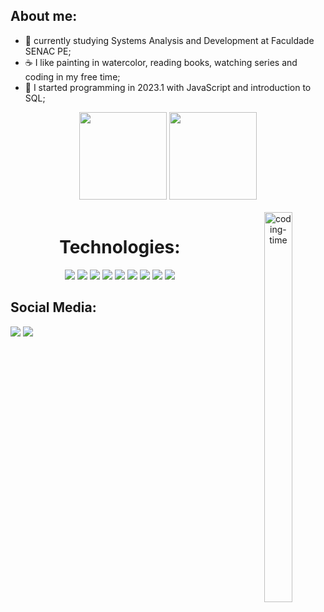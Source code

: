 ## About me:
- 👋 currently studying Systems Analysis and Development at Faculdade SENAC PE;
- ☕ I like painting in watercolor, reading books, watching series and coding in my free time;
- 📌 I started programming in 2023.1 with JavaScript and introduction to SQL;
    
<div align="center">  
  <img height="140em" src="https://github-readme-stats-sigma-five.vercel.app/api?username=carloscamposb&show_icons=true&title_color=677bbf&icon_color=4c5f9e&text_color=4c5f9e&bg_color=0d1117&hide_border=true&theme=tokyonight">  
   <img height="140em" src="https://github-readme-stats-sigma-five.vercel.app/api/top-langs/?username=carloscamposb&title_color=677bbf&text_color=4c5f9e&bg_color=0d1117&theme=tokyonight&hide_border=true&layout=compact">
</div>

<div  align="center"> 
  <div style="display: inline_block"><br>
    <img align="right" height="40%" width="30%" alt="coding-time" src="https://cdn.dribbble.com/users/1979051/screenshots/4603049/keyboard_dri.gif">
    <h1 align="center"> Technologies:</h1>
    <img src='https://img.shields.io/badge/C-00599C?style=for-the-badge&logo=c&logoColor=white'>
    <img src='https://img.shields.io/badge/JavaScript-323330?style=for-the-badge&logo=javascript&logoColor=F7DF1E'>
<!--     <img src='https://img.shields.io/badge/kotlin-%237F52FF.svg?style=for-the-badge&logo=kotlin&logoColor=white'>  -->
    <img src='https://img.shields.io/badge/java-%23ED8B00.svg?style=for-the-badge&logo=openjdk&logoColor=white'>
     <img src= 'https://img.shields.io/badge/python-3670A0?style=for-the-badge&logo=python&logoColor=ffdd54'>
    <img src='https://img.shields.io/badge/bootstrap-%238511FA.svg?style=for-the-badge&logo=bootstrap&logoColor=white'>
    <img src='https://img.shields.io/badge/MySQL-005C84?style=for-the-badge&logo=mysql&logoColor=white'>      
    <img src='https://img.shields.io/badge/figma-%23F24E1E.svg?style=for-the-badge&logo=figma&logoColor=white'>
    <img src='https://img.shields.io/badge/Trello-%23026AA7.svg?style=for-the-badge&logo=Trello&logoColor=white'>  
    <img src='https://img.shields.io/badge/jira-%230A0FFF.svg?style=for-the-badge&logo=jira&logoColor=white'>  
  </div>
</div>

<div  align="start"> 
    <div style="display: inline_block">
        <h2 align="start">Social Media:</h2> 
      <a href = "mailto:carloscampos.bn@gmail.com"><img src="https://img.shields.io/badge/Gmail-D14836?style=for-the-badge&logo=gmail&logoColor=white" target="_blank"></a>
      <a href="https://www.linkedin.com/in/devcarloscampos/" target="_blank"><img src="https://img.shields.io/badge/-LinkedIn-%230077B5?style=for-the-badge&logo=linkedin&logoColor=white" target="_blank"></a> 
    </div>  
</div>
